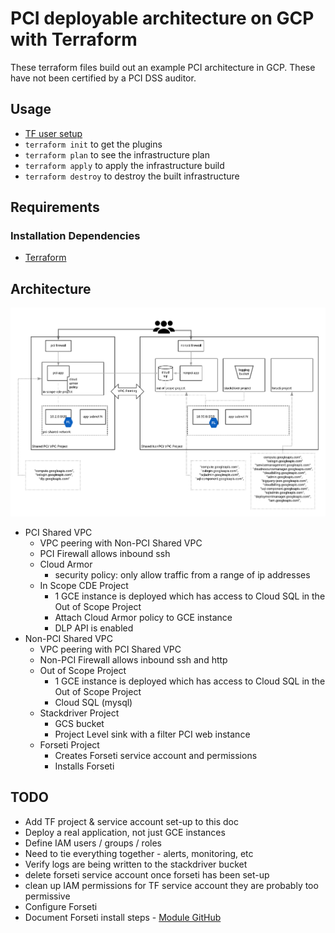 # PCI deployable architecture on GCP with Terraform
These terraform files build out an example PCI architecture in GCP. These have not been certified by a PCI DSS auditor.

## Usage
- [TF user setup](readme.txt)
- `terraform init` to get the plugins
- `terraform plan` to see the infrastructure plan
- `terraform apply` to apply the infrastructure build
- `terraform destroy` to destroy the built infrastructure

## Requirements
### Installation Dependencies
- [Terraform](https://www.terraform.io/downloads.html)

## Architecture
![architecture diagram](diagrams/PCIterraform.png)
- PCI Shared VPC
  * VPC peering with Non-PCI Shared VPC
  * PCI Firewall allows inbound ssh
  * Cloud Armor
    * security policy: only allow traffic from a range of ip addresses
  * In Scope CDE Project
    * 1 GCE instance is deployed which has access to Cloud SQL in the Out of Scope Project
    * Attach Cloud Armor policy to GCE instance
    * DLP API is enabled
- Non-PCI Shared VPC
  * VPC peering with PCI Shared VPC
  * Non-PCI Firewall allows inbound ssh and http
  * Out of Scope Project
    * 1 GCE instance is deployed which has access to Cloud SQL in the Out of Scope Project
    * Cloud SQL (mysql)
  * Stackdriver Project
    * GCS bucket
    * Project Level sink with a filter PCI web instance
  * Forseti Project
    * Creates Forseti service account and permissions
    * Installs Forseti

## TODO
- Add TF project & service account set-up to this doc
- Deploy a real application, not just GCE instances
- Define IAM users / groups / roles
- Need to tie everything together - alerts, monitoring, etc
- Verify logs are being written to the stackdriver bucket
- delete forseti service account once forseti has been set-up
- clean up IAM permissions for TF service account they are probably too permissive
- Configure Forseti
- Document Forseti install steps - [Module GitHub](https://github.com/terraform-google-modules/terraform-google-forseti)
